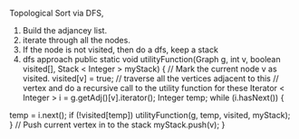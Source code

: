 Topological Sort via DFS,
  1. Build the adjancey list.
  2. iterate through all the nodes.
  3. If the node is not visited, then do a dfs, keep a stack
  4. dfs approach
     public static void utilityFunction(Graph g, int v, boolean visited[], Stack < Integer > myStack) {
  // Mark the current node v as visited. 
  visited[v] = true;
  // traverse all the vertices adjacent to this 
  // vertex and do a recursive call to the utility function for these
  Iterator < Integer > i = g.getAdj()[v].iterator();
  Integer temp;
  while (i.hasNext()) {
   
   temp = i.next();
   if (!visited[temp])
    utilityFunction(g, temp, visited, myStack);
  }
  // Push current vertex in to the stack 
  myStack.push(v);
 }
      
